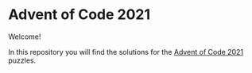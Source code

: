 # Advent of Code 2021

Welcome!

In this repository you will find the solutions for the [Advent of Code 2021][aoc2021] puzzles.

[aoc2021]: https://adventofcode.com/2021
